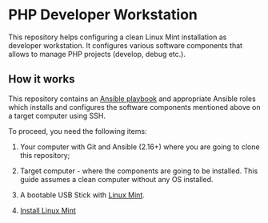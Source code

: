 # PHP Developer Workstation

This repository helps configuring a clean Linux Mint installation as developer workstation. It configures various software components that allows to manage PHP projects (develop, debug etc.).


## How it works

This repository contains an [Ansible playbook](https://docs.ansible.com/ansible/latest/playbook_guide/playbooks_intro.html) and appropriate Ansible roles which installs and configures the software components mentioned above on a target computer using SSH.

To proceed, you need the following items:

1. Your computer with Git and Ansible (2.16+) where you are going to clone this repository;
2. Target computer - where the components are going to be installed. This guide assumes a clean computer without any OS installed.
3. A bootable USB Stick with [Linux Mint](https://linuxmint.com/download.php).



1. [Install Linux Mint](01-install-linux.md)


